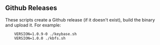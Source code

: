 ## Github Releases

These scripts create a Github release (if it doesn't exist), build the binary
and upload it. For example:

        VERSION=1.0.9-0 ./keybase.sh
        VERSION=1.0.0 ./kbfs.sh
